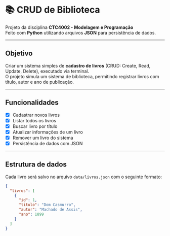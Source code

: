 # 📚 CRUD de Biblioteca

Projeto da disciplina **CTC4002 - Modelagem e Programação**  
Feito com **Python** utilizando arquivos **JSON** para persistência de dados.

---

## Objetivo

Criar um sistema simples de **cadastro de livros** (CRUD: Create, Read, Update, Delete), executado via terminal.  
O projeto simula um sistema de biblioteca, permitindo registrar livros com título, autor e ano de publicação.

---

## Funcionalidades

- [x] Cadastrar novos livros
- [x] Listar todos os livros
- [x] Buscar livro por título
- [x] Atualizar informações de um livro
- [x] Remover um livro do sistema
- [x] Persistência de dados com JSON

---

## Estrutura de dados

Cada livro será salvo no arquivo `data/livros.json` com o seguinte formato:

```json
{
  "livros": [
    {
      "id": 1,
      "titulo": "Dom Casmurro",
      "autor": "Machado de Assis",
      "ano": 1899
    }
  ]
}
